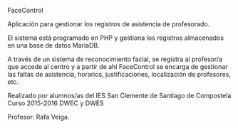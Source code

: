 FaceControl

Aplicación para gestionar los registros de asistencia de profesorado.

El sistema está programado en PHP y gestiona los registros almacenados en una base de datos MariaDB.

A través de un sistema de reconocimiento facial, se registra al profesor/a que accede al centro y a partir de ahí FaceControl se encarga de gestionar las faltas de asistencia, horarios, justificaciones, localización de profesores, etc.

Realizado por alumnos/as del IES San Clemente de Santiago de Compostela
Curso 2015-2016
DWEC y DWES

Profesor: Rafa Veiga.